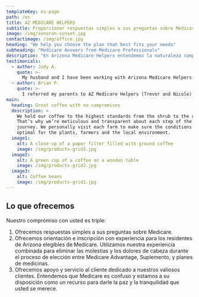```yaml
---
templateKey: es-page
path: /es
title: AZ MEDICARE HELPERS
subtitle: Proporcionar respuestas simples a sus preguntas sobre Medicare
image: /img/sonoran-sunset.jpg
contactimage: /img/office.jpg
heading: "We help you choose the plan that best fits your needs"
subheading: "Medicare Answers from Medicare Professionals"
description: "En Arizona Medicare Helpers entendemos la naturaleza compleja que escoger un seguro de Medicare puede ser confuso e incluso a veces, abrumador. A menudo, la búsqueda de respuestas a preguntas sencillas de Medicare pueden crear más frustración. Es por eso que tenemos un equipo de profesionales dedicados para ayudarle a entender y sentir mayor confianza al tomar sus decisiones de Medicare."
testimonials:
  - author: Judy A.
    quote: >-
      My husband and I have been working with Arizona Medicare Helpers for several years and have been extremely pleased with Trevor's knowledge, professionalism and integrity. We like that he represents multiple insurance companies and can compare the advantages and disadvantages of different plans - both advantage and supplemental. Medicare plans vary a lot and can be really confusing, so we really appreciate and trust his advice. We just met with Trevor today and found out that he now represents some non-Medicare plans, as well. Highly recommend.
  - author: Brian P.
    quote: >-
      I referred my parents to AZ Medicare Helpers (Trevor and Nicole) and they took the time to listen to their needs, understand how to lower their costs and increase their coverage.  I highly recommend this talented group of professionals!  Thank you AZ Medicare Helpers!!
main:
  heading: Great coffee with no compromises
  description: >
    We hold our coffee to the highest standards from the shrub to the cup.
    That’s why we’re meticulous and transparent about each step of the coffee’s
    journey. We personally visit each farm to make sure the conditions are
    optimal for the plants, farmers and the local environment.
  image1:
    alt: A close-up of a paper filter filled with ground coffee
    image: /img/products-grid3.jpg
  image2:
    alt: A green cup of a coffee on a wooden table
    image: /img/products-grid2.jpg
  image3:
    alt: Coffee beans
    image: /img/products-grid1.jpg
---
```

## Lo que ofrecemos

Nuestro compromiso con usted es triple:

1. Ofrecemos respuestas simples a sus preguntas sobre Medicare.
1. Ofrecemos orientación e inscripción con experiencia para los residentes de Arizona elegibles de Medicare. Utilizamos nuestra experiencia combinada para eliminar las molestias y los dolores de cabeza durante el proceso de elección entre Medicare Advantage, Suplemento, y planes de medicinas.
1. Ofrecemos apoyo y servicio al cliente dedicado a nuestros valiosos clientes. Entendemos que Medicare es confuso y estamos a su disposición como un recurso para darle la paz y la tranquilidad que usted se merece.
